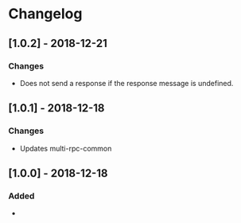 # Changelog

## [1.0.2] - 2018-12-21
### Changes
- Does not send a response if the response message is undefined.

## [1.0.1] - 2018-12-18
### Changes
- Updates multi-rpc-common

## [1.0.0] - 2018-12-18
### Added
- 